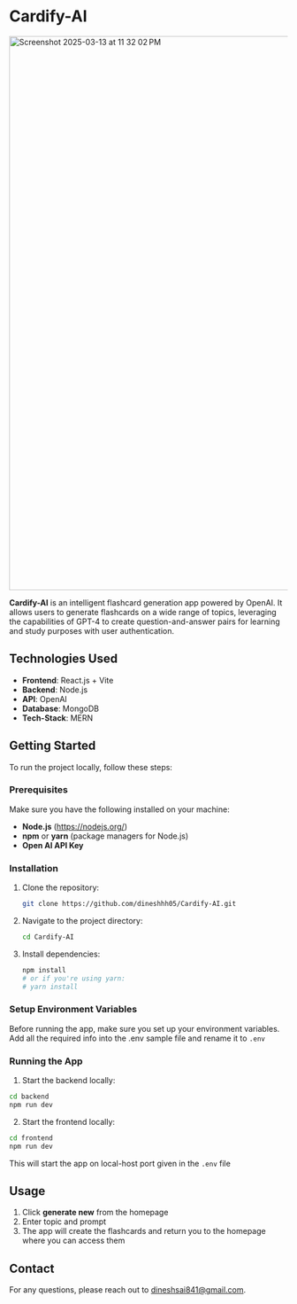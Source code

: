 # Cardify-AI

<img width="1000" alt="Screenshot 2025-03-13 at 11 32 02 PM" src="https://github.com/user-attachments/assets/483d8967-f435-4499-a9d7-c2c7885d3fcf" />




**Cardify-AI** is an intelligent flashcard generation app powered by OpenAI. It allows users to generate flashcards on a wide range of topics, leveraging the capabilities of GPT-4 to create question-and-answer pairs for learning and study purposes with user authentication.

## Technologies Used

- **Frontend**: React.js + Vite
- **Backend**: Node.js
- **API**: OpenAI 
- **Database**: MongoDB
- **Tech-Stack**: MERN

## Getting Started

To run the project locally, follow these steps:

### Prerequisites

Make sure you have the following installed on your machine:

- **Node.js** (https://nodejs.org/)
- **npm** or **yarn** (package managers for Node.js)
- **Open AI API Key**

### Installation

1. Clone the repository:

   ```bash
   git clone https://github.com/dineshhh05/Cardify-AI.git
   ```

2. Navigate to the project directory:

   ```bash
   cd Cardify-AI
   ```

3. Install dependencies:

   ```bash
   npm install
   # or if you're using yarn:
   # yarn install
   ```

### Setup Environment Variables

Before running the app, make sure you set up your environment variables. Add all the required info into the .env sample file and rename it to `.env`

### Running the App

1. Start the backend locally:

```bash
cd backend
npm run dev
```

2. Start the frontend locally:

```bash
cd frontend
npm run dev
```
This will start the app on local-host port given in the `.env` file 

## Usage

1. Click **generate new** from the homepage
2. Enter topic and prompt
3. The app will create the flashcards and return you to the homepage where you can access them

## Contact

For any questions, please reach out to dineshsai841@gmail.com.
